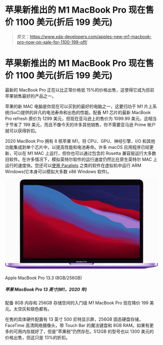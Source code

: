 # 苹果新推出的 M1 MacBook Pro 现在售价 1100 美元(折后 199 美元)

> 原文：<https://www.xda-developers.com/apples-new-m1-macbook-pro-now-on-sale-for-1100-199-off/>

# 苹果新推出的 M1 MacBook Pro 现在售价 1100 美元(折后 199 美元)

最新的 MacBook Pro 正在以比正常价格低 15%的价格出售，这使得它成为目前苹果销售最好的产品之一。

苹果的新 MAC 电脑是你现在可以买到的最好的电脑之一，这要归功于 M1 片上系统(SoC)提供的非凡的电池寿命和出色的性能。配备 M1 芯片的最新 MacBook Pro refresh 原价为 1299 美元，但现在亚马逊上的售价为 1099.99 美元。这相当于节省了 199 美元，而且不像今天的许多其他销售，你不需要亚马逊 Prime 帐户就可以获得折扣。

2020 MacBook Pro 拥有 8 核苹果 M1，将 CPU、GPU、神经引擎、I/O 和其他功能集成到单个芯片中，以提高性能和电池寿命。许多 macOS 应用程序已经更新，可以在 M1 MAC 上运行，但你也可以通过包含的 Rosetta 兼容层运行大多数旧软件。在许多情况下，模拟英特尔软件的运行速度仍然比在原生英特尔 MAC 上运行的速度快。您还可以[使用 Parallels](https://www.xda-developers.com/windows-10-arm-apple-silicon-macs/) 之类的软件在虚拟机中运行 ARM Windows(它本身可以模拟大多数 x86 Windows 软件)。

 <picture>![This is the latest 13.3-inch MacBook Pro, complete with Apple's M1 chipset and a Touch Bar.](img/3027dfe9e6f4ddc9a961c2a58501b5a6.png)</picture> 

Apple MacBook Pro 13.3 (8GB/256GB)

##### 苹果 MacBook Pro 13 英寸(M1，2020 年)

配备 8GB 内存和 256GB 存储空间的入门级 M1 MacBook Pro 现在降价 199 美元。太空灰和银色都有。

在售的具体硬件配置有 13 英寸 500 尼特显示屏，256GB 固态硬盘存储，FaceTime 高清网络摄像头，带 Touch Bar 的魔法键盘和 8GB RAM。如果有更多的可用内存就好了，但是“苹果税”仍然存在。512GB 的型号也以 1300 美元的价格出售，但这只是 13%的折扣。